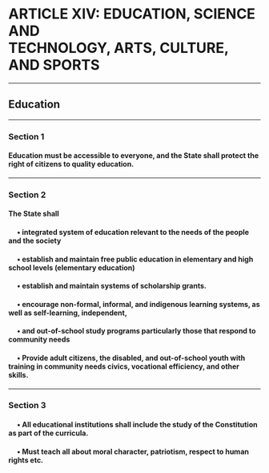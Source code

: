 <h1>
    ARTICLE XIV: EDUCATION, SCIENCE AND <br> TECHNOLOGY, ARTS, CULTURE, AND SPORTS
</h1>

___

<h2>
    Education
</h2>

___

<h3>
    Section 1
</h3>

<h4>
    Education must be accessible to everyone, 
    and the State shall protect the right of citizens
    to quality education.
</h4>

___

<h3>
    Section 2
</h3>

<h4>
    The State shall
</h4> 

<h4>
&emsp; • integrated system of education relevant to the needs of the people and the society
</h4> 

<h4>
&emsp; • establish and maintain free public education in 
    elementary and high school levels (elementary education)
</h4> 

<h4>
&emsp; • establish and maintain systems of scholarship grants.
</h4> 

<h4>
&emsp; •  encourage non-formal, informal, and indigenous learning systems, 
    as well as self-learning, independent,
</h4> 

<h4>
&emsp; •  and out-of-school study programs particularly those that respond to 
    community needs
</h4> 

<h4>
&emsp; •  Provide adult citizens, the disabled, and out-of-school youth with training in
    community needs civics, vocational efficiency, and other skills.
</h4> 

___

<h3>
    Section 3
</h3>

<h4>
&emsp; • All educational institutions shall include the study of the Constitution as part of
    the curricula.
</h4>

<h4>
&emsp; • Must teach all about moral character, patriotism, respect to human rights etc.
</h4>

